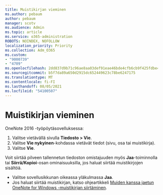 ```yaml
---
title: Muistikirjan vieminen
ms.author: pebaum
author: pebaum
manager: scotv
ms.audience: Admin
ms.topic: article
ms.service: o365-administration
ROBOTS: NOINDEX, NOFOLLOW
localization_priority: Priority
ms.collection: Adm_O365
ms.custom:
- "9000739"
- "4709"
ms.openlocfilehash: 2dd837d9b71c96ae8aa03def91eae46bde4cfb6cb9f425fdbe4d7c61917bf0cd
ms.sourcegitcommit: b5f7da89a650d2915dc652449623c78be6247175
ms.translationtype: MT
ms.contentlocale: fi-FI
ms.lasthandoff: 08/05/2021
ms.locfileid: "54100507"
---
```

# <a name="export-a-notebook"></a>Muistikirjan vieminen

OneNote 2016 -työpöytäsovelluksessa:

1. Valitse vietävällä sivulla **Tiedosto > Vie**.
2. Valitse **Vie nykyinen**-kohdassa vietävät tiedot (sivu, osa tai muistikirja).
3. Valitse **Vie**.
 
Voit siirtää pilveen tallennetun tiedoston omistajuuden myös **Jaa**-toiminnolla tai **Siirrä/Kopioi**-osan ominaisuuksilla, jos haluat siirtää muistikirjojen sisältöä.  

- Valitse sovellusikkunan oikeassa yläkulmassa **Jaa**.
- Jos haluat siirtää muistikirjan, katso ohjeartikkeli [Muiden kanssa jaetun OneNote for Windows -muistikirjan siirtäminen](https://support.office.com/article/move-a-onenote-for-windows-notebook-that-you-ve-shared-with-others-56c7659e-1850-49a6-8874-e2db6b440cd4?ui=en-US&rs=en-US&ad=US).
